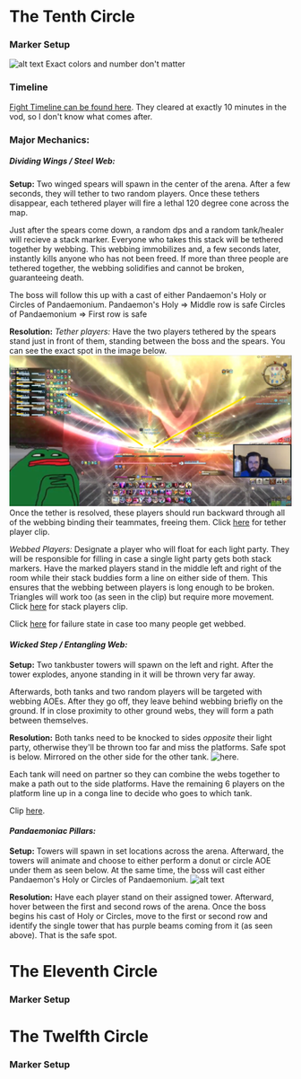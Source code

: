 # The Tenth Circle
### Marker Setup
![alt text](img/marker-setup.png)
Exact colors and number don't matter

### Timeline
[Fight Timeline can be found here](https://ff14.toolboxgaming.space/timeline?id=75393810445861). They cleared at exactly 10 minutes in the vod, so I don't know what comes after.

### Major Mechanics:
##### _Dividing Wings / Steel Web:_
**Setup:**
Two winged spears will spawn in the center of the arena. After a few seconds, they will tether to two random players. Once these tethers disappear, each tethered player will fire a lethal 120 degree cone across the map.

Just after the spears come down, a random dps and a random tank/healer will recieve a stack marker. Everyone who takes this stack will be tethered together by webbing. This webbing immobilizes and, a few seconds later, instantly kills anyone who has not been freed. If more than three people are tethered together, the webbing solidifies and cannot be broken, guaranteeing death.

The boss will follow this up with a cast of either Pandaemon's Holy or Circles of Pandaemonium.
Pandaemon's Holy => Middle row is safe
Circles of Pandaemonium => First row is safe

**Resolution:**
_Tether players:_
Have the two players tethered by the spears stand just in front of them, standing between the boss and the spears. You can see the exact spot in the image below. ![alt text](img/dividing-wings.png)
Once the tether is resolved, these players should run backward through all of the webbing binding their teammates, freeing them.
Click [here](https://clips.twitch.tv/SlipperySavoryBadgerBabyRage-AD_M6HT4I_bEkNDD) for tether player clip.

_Webbed Players:_
Designate a player who will float for each light party. They will be responsible for filling in case a single light party gets both stack markers.
Have the marked players stand in the middle left and right of the room while their stack buddies form a line on either side of them. This ensures that the webbing between players is long enough to be broken. Triangles will work too (as seen in the clip) but require more movement.
Click [here](https://clips.twitch.tv/CrypticFrigidZebraWow--m2U0MVGTdyTFzzK) for stack players clip.

Click [here](https://clips.twitch.tv/KindBetterSquirrelCharlietheUnicorn-ggJUCv-ej8ZF0nL4) for failure state in case too many people get webbed.

#### _Wicked Step / Entangling Web:_
**Setup:**
Two tankbuster towers will spawn on the left and right. After the tower explodes, anyone standing in it will be thrown very far away.

Afterwards, both tanks and two random players will be targeted with webbing AOEs. After they go off, they leave behind webbing briefly on the ground. If in close proximity to other ground webs, they will form a path between themselves.

**Resolution:**
Both tanks need to be knocked to sides _opposite_ their light party, otherwise they'll be thrown too far and miss the platforms. Safe spot is below. Mirrored on the other side for the other tank. ![here](img/wicked-step-safe-spot.png).

Each tank will need on partner so they can combine the webs together to make a path out to the side platforms. Have the remaining 6 players on the platform line up in a conga line to decide who goes to which tank.

Clip [here](https://clips.twitch.tv/ConfidentTemperedJuice4Head-qsbMl7jcf5iIuk2h).

#### _Pandaemoniac Pillars:_
**Setup:**
Towers will spawn in set locations across the arena. Afterward, the towers will animate and choose to either perform a donut or circle AOE under them as seen below. At the same time, the boss will cast either Pandaemon's Holy or Circles of Pandaemonium.
![alt text](img/tower-aoe.png)

**Resolution:**
Have each player stand on their assigned tower. Afterward, hover between the first and second rows of the arena. Once the boss begins his cast of Holy or Circles, move to the first or second row and identify the single tower that has purple beams coming from it (as seen above). That is the safe spot.

# The Eleventh Circle
### Marker Setup
# The Twelfth Circle
### Marker Setup